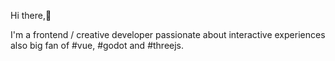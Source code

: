 Hi there,👋 

I'm a frontend / creative developer passionate about interactive experiences also big fan of #vue, #godot and #threejs.
